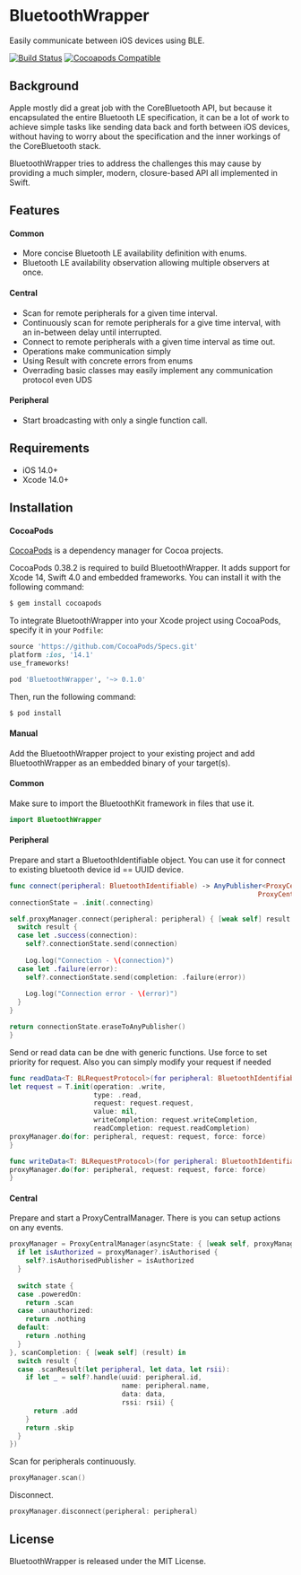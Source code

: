 # BluetoothWrapper
Easily communicate between iOS devices using BLE.

[![Build Status](https://travis-ci.org/cvladislav/BluetoothWrapper.svg?branch=main)](https://travis-ci.org/cvladislav/BluetoothWrapper)
[![Cocoapods Compatible](https://img.shields.io/cocoapods/v/BluetoothWrapper.svg)](https://img.shields.io/cocoapods/v/BluetoothWrapper.svg)

## Background
Apple mostly did a great job with the CoreBluetooth API, but because it encapsulated the entire Bluetooth LE specification, it can be a lot of work to achieve simple tasks like sending data back and forth between iOS devices, without having to worry about the specification and the inner workings of the CoreBluetooth stack.

BluetoothWrapper tries to address the challenges this may cause by providing a much simpler, modern, closure-based API all implemented in Swift.

## Features

#### Common
- More concise Bluetooth LE availability definition with enums.
- Bluetooth LE availability observation allowing multiple observers at once.

#### Central
- Scan for remote peripherals for a given time interval.
- Continuously scan for remote peripherals for a give time interval, with an in-between delay until interrupted.
- Connect to remote peripherals with a given time interval as time out.
- Operations make communication simply
- Using Result with concrete errors from enums
- Overrading basic classes may easily implement any communication protocol even UDS

#### Peripheral
- Start broadcasting with only a single function call.

## Requirements
- iOS 14.0+
- Xcode 14.0+

## Installation

#### CocoaPods
[CocoaPods](http://cocoapods.org) is a dependency manager for Cocoa projects.

CocoaPods 0.38.2 is required to build BluetoothWrapper. It adds support for Xcode 14, Swift 4.0 and embedded frameworks. You can install it with the following command:

```bash
$ gem install cocoapods
```

To integrate BluetoothWrapper into your Xcode project using CocoaPods, specify it in your `Podfile`:

```ruby
source 'https://github.com/CocoaPods/Specs.git'
platform :ios, '14.1'
use_frameworks!

pod 'BluetoothWrapper', '~> 0.1.0'
```

Then, run the following command:

```bash
$ pod install
```

#### Manual
Add the BluetoothWrapper project to your existing project and add BluetoothWrapper as an embedded binary of your target(s).

#### Common
Make sure to import the BluetoothKit framework in files that use it.
```swift
import BluetoothWrapper
```

#### Peripheral

Prepare and start a BluetoothIdentifiable object. You can use it for connect to existing bluetooth device id == UUID device.
```swift
func connect(peripheral: BluetoothIdentifiable) -> AnyPublisher<ProxyCentralManager.CBConnection,
                                                              ProxyCentralManager.CBError> {
connectionState = .init(.connecting)

self.proxyManager.connect(peripheral: peripheral) { [weak self] result in
  switch result {
  case let .success(connection):
    self?.connectionState.send(connection)
    
    Log.log("Connection - \(connection)")
  case let .failure(error):
    self?.connectionState.send(completion: .failure(error))
    
    Log.log("Connection error - \(error)")
  }
}

return connectionState.eraseToAnyPublisher()
}
```

Send or read data can be dne with generic functions. Use force to set priority for request. Also you can simply modify your request if needed
```swift
func readData<T: BLRequestProtocol>(for peripheral: BluetoothIdentifiable, request: T, force: Bool = false) {
let request = T.init(operation: .write,
                     type: .read,
                     request: request.request,
                     value: nil,
                     writeCompletion: request.writeCompletion,
                     readCompletion: request.readCompletion)
proxyManager.do(for: peripheral, request: request, force: force)
}

func writeData<T: BLRequestProtocol>(for peripheral: BluetoothIdentifiable, request: T, force: Bool = false) {
proxyManager.do(for: peripheral, request: request, force: force)
}
```

#### Central
Prepare and start a ProxyCentralManager. There is you can setup actions on any events.
```swift
proxyManager = ProxyCentralManager(asyncState: { [weak self, proxyManager] (state) -> ProxyCentralManager.CBAction in
  if let isAuthorized = proxyManager?.isAuthorised {
    self?.isAuthorisedPublisher = isAuthorized
  }
  
  switch state {
  case .poweredOn:
    return .scan
  case .unauthorized:
    return .nothing
  default:
    return .nothing
  }
}, scanCompletion: { [weak self] (result) in
  switch result {
  case .scanResult(let peripheral, let data, let rsii):
    if let _ = self?.handle(uuid: peripheral.id,
                            name: peripheral.name,
                            data: data,
                            rssi: rsii) {
      return .add
    }
    return .skip
  }
})
```

Scan for peripherals continuously.
```swift
proxyManager.scan()
```

Disconnect.
```swift
proxyManager.disconnect(peripheral: peripheral)
```

## License
BluetoothWrapper is released under the MIT License.
